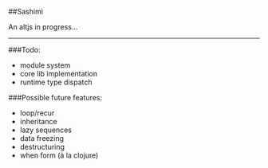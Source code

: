 ##Sashimi

An altjs in progress...

---

###Todo:

- module system
- core lib implementation
- runtime type dispatch

###Possible future features:

- loop/recur
- inheritance
- lazy sequences
- data freezing
- destructuring
- when form (à la clojure)
